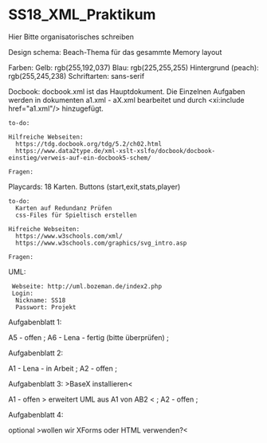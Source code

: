 # SS18_XML_Praktikum

Hier Bitte organisatorisches schreiben

Design schema:
Beach-Thema für das gesammte Memory layout
   
   Farben:
      Gelb: rgb(255,192,037)
      Blau: rgb(225,255,255)
      Hintergrund (peach): rgb(255,245,238)
   Schriftarten:
      sans-serif
      


Docbook:
   docbook.xml ist das Hauptdokument. Die Einzelnen Aufgaben werden in dokumenten a1.xml - aX.xml bearbeitet und durch 
  <xi:include href="a1.xml"/> hinzugefügt.
  
    to-do:
    
    Hilfreiche Webseiten:
      https://tdg.docbook.org/tdg/5.2/ch02.html
      https://www.data2type.de/xml-xslt-xslfo/docbook/docbook-einstieg/verweis-auf-ein-docbook5-schem/
      
    Fragen:
  
  
Playcards:
  18 Karten. Buttons (start,exit,stats,player)
    
    to-do:
      Karten auf Redundanz Prüfen
      css-Files für Spieltisch erstellen
    
    Hifreiche Webseiten:
      https://www.w3schools.com/xml/
      https://www.w3schools.com/graphics/svg_intro.asp
    
    Fragen:
    
 UML:
   
     Webseite: http://uml.bozeman.de/index2.php
     Login:
      Nickname: SS18
      Passwort: Projekt
   
 
 
 Aufgabenblatt 1:
 
  A5 - offen   ;
  A6 - Lena - fertig (bitte überprüfen) ;
 
 Aufgabenblatt 2:
 
  A1 - Lena - in Arbeit   ;
  A2 - offen   ;
 
 Aufgabenblatt 3:      >BaseX installieren<
 
  A1 - offen          > erweitert UML aus A1 von AB2 <   ;
  A2 - offen   ;
 
 Aufgabenblatt 4:
 
  optional           >wollen wir XForms oder HTML verwenden?<
  
  
